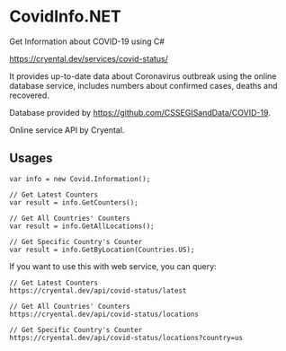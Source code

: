 # CovidInfo.NET
Get Information about COVID-19 using C#

https://cryental.dev/services/covid-status/



It provides up-to-date data about Coronavirus outbreak using the online database service, includes numbers about confirmed cases, deaths and recovered.

Database provided by https://github.com/CSSEGISandData/COVID-19. 

Online service API by Cryental.

## Usages
```
var info = new Covid.Information();

// Get Latest Counters
var result = info.GetCounters();

// Get All Countries' Counters
var result = info.GetAllLocations();

// Get Specific Country's Counter
var result = info.GetByLocation(Countries.US);
```

If you want to use this with web service, you can query:

```
// Get Latest Counters
https://cryental.dev/api/covid-status/latest

// Get All Countries' Counters
https://cryental.dev/api/covid-status/locations

// Get Specific Country's Counter
https://cryental.dev/api/covid-status/locations?country=us
```
